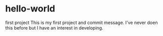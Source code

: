 # hello-world
first project
This is my first project and commit message. I've never doen this before but I have an interest in developing.
